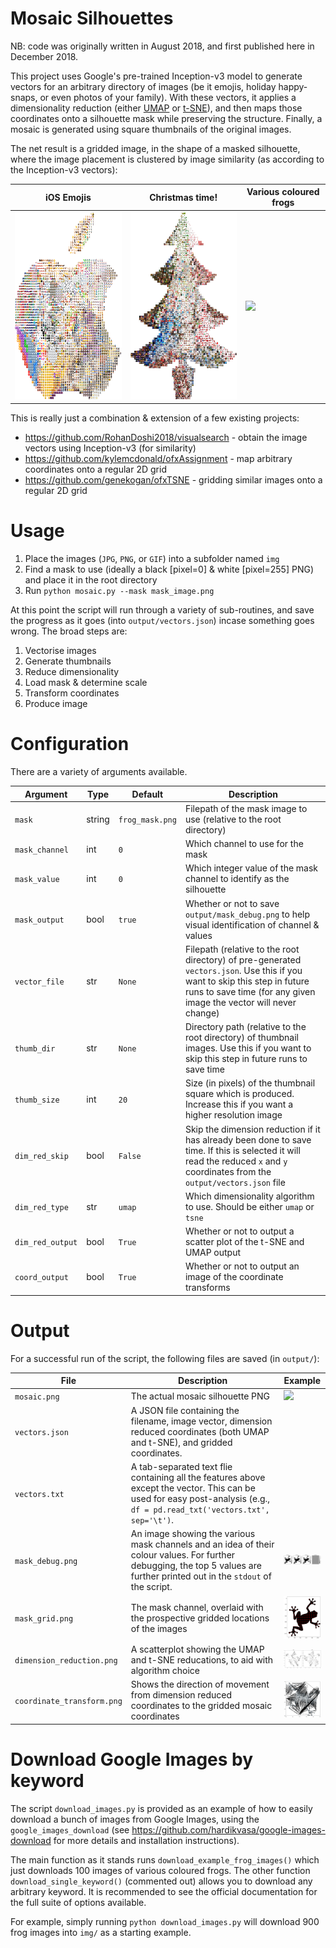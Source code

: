 # Mosaic Silhouettes

NB: code was originally written in August 2018, and first published here in December 2018.

This project uses Google's pre-trained Inception-v3 model to generate vectors for an arbitrary directory of images (be it emojis, holiday happy-snaps, or even photos of your family). With these vectors, it applies a dimensionality reduction (either [UMAP](https://github.com/lmcinnes/umap) or [t-SNE](https://lvdmaaten.github.io/tsne/)), and then maps those coordinates onto a silhouette mask while preserving the structure. Finally, a mosaic is generated using square thumbnails of the original images.

The net result is a gridded image, in the shape of a masked silhouette, where the image placement is clustered by image similarity (as according to the Inception-v3 vectors):

|iOS Emojis|Christmas time!|Various coloured frogs|
|---|---|---|
| <img src="https://github.com/beyondbeneath/mosaic-silhouettes/blob/master/examples/apple.png" height=300px> | <img src="https://github.com/beyondbeneath/mosaic-silhouettes/blob/master/examples/tree.png" height=300px> | <img src="https://github.com/beyondbeneath/mosaic-silhouettes/blob/master/output/mosaic.png" height=300px> |

This is really just a combination & extension of a few existing projects:

* https://github.com/RohanDoshi2018/visualsearch - obtain the image vectors using Inception-v3 (for similarity)
* https://github.com/kylemcdonald/ofxAssignment - map arbitrary coordinates onto a regular 2D grid
* https://github.com/genekogan/ofxTSNE - gridding similar images onto a regular 2D grid 

# Usage

1. Place the images (`JPG`, `PNG`, or `GIF`) into a subfolder named `img`
2. Find a mask to use (ideally a black [pixel=0] & white [pixel=255] PNG) and place it in the root directory
3. Run `python mosaic.py --mask mask_image.png`

At this point the script will run through a variety of sub-routines, and save the progress as it goes (into `output/vectors.json`) incase something goes wrong. The broad steps are:

1. Vectorise images
2. Generate thumbnails
3. Reduce dimensionality
4. Load mask & determine scale
5. Transform coordinates
6. Produce image

# Configuration

There are a variety of arguments available.

| Argument | Type | Default | Description |
|---|---|---|---|
|`mask`|string|`frog_mask.png`|Filepath of the mask image to use (relative to the root directory)|
|`mask_channel`|int|`0`|Which channel to use for the mask|
|`mask_value`|int|`0`|Which integer value of the mask channel to identify as the silhouette|
|`mask_output`|bool|`true`|Whether or not to save `output/mask_debug.png` to help visual identification of channel & values|
|`vector_file`|str|`None`|Filepath (relative to the root directory) of pre-generated `vectors.json`. Use this if you want to skip this step in future runs to save time (for any given image the vector will never change)|
|`thumb_dir`|str|`None`|Directory path (relative to the root directory) of thumbnail images. Use this if you want to skip this step in future runs to save time |
|`thumb_size`|int|`20`|Size (in pixels) of the thumbnail square which is produced. Increase this if you want a higher resolution image |
|`dim_red_skip`|bool|`False`|Skip the dimension reduction if it has already been done to save time. If this is selected it will read the reduced `x` and `y` coordinates from the `output/vectors.json` file|
|`dim_red_type`|str|`umap`|Which dimensionality algorithm to use. Should be either `umap` or `tsne`|
|`dim_red_output`|bool|`True`|Whether or not to output a scatter plot of the t-SNE and UMAP output|
|`coord_output`|bool|`True`|Whether or not to output an image of the coordinate transforms|
    
# Output

For a successful run of the script, the following files are saved (in `output/`):

|File|Description|Example|
|---|---|---|
| `mosaic.png` | The actual mosaic silhouette PNG |<img src="https://github.com/beyondbeneath/mosaic-silhouettes/blob/master/output/mosaic.png" width=100px>|
| `vectors.json` | A JSON file containing the filename, image vector, dimension reduced coordinates (both UMAP and t-SNE), and gridded coordinates. ||
| `vectors.txt` | A tab-separated text flie containing all the features above except the vector. This can be used for easy post-analysis (e.g., `df = pd.read_txt('vectors.txt', sep='\t')`. ||
| `mask_debug.png` | An image showing the various mask channels and an idea of their colour values. For further debugging, the top 5 values are further printed out in the `stdout` of the script. |<img src="https://github.com/beyondbeneath/mosaic-silhouettes/blob/master/output/mask_debug.png" width=100px>|
| `mask_grid.png` | The mask channel, overlaid with the prospective gridded locations of the images |<img src="https://github.com/beyondbeneath/mosaic-silhouettes/blob/master/output/mask_grid.png" width=100px>|
| `dimension_reduction.png` | A scatterplot showing the UMAP and t-SNE reducations, to aid with algorithm choice |<img src="https://github.com/beyondbeneath/mosaic-silhouettes/blob/master/output/dimensionality_reduction.png" width=100px>|
| `coordinate_transform.png` | Shows the direction of movement from dimension reduced coordinates to the gridded mosaic coordinates |<img src="https://github.com/beyondbeneath/mosaic-silhouettes/blob/master/output/coordinate_transform.png" width=100px>|

# Download Google Images by keyword

The script `download_images.py` is provided as an example of how to easily download a bunch of images from Google Images, using the `google_images_download` (see https://github.com/hardikvasa/google-images-download for more details and installation instructions).

The main function as it stands runs `download_example_frog_images()` which just downloads 100 images of various coloured frogs. The other function `download_single_keyword()` (commented out) allows you to download any arbitrary keyword. It is recommended to see the official documentation for the full suite of options available.

For example, simply running `python download_images.py` will download 900 frog images into `img/` as a starting example.
